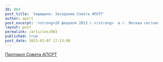 ```yaml
---
ID: 803
post_title: 'Защищено: Заседание Совета АПСРТ'
author: apsrt
post_excerpt: '<strong>28 февраля 2013 г.</strong>  в г. Москва состоялось заседание Совета АПСРТ (протокол прилагается)'
layout: post
permalink: /articles/803
published: true
post_date: 2013-03-07 17:13:00
---
```

<a href="http://www.apsrt.ru/docs/yt2.doc"><span style="text-decoration:underline;"> Протокол Совета АПСРТ  </span></a>